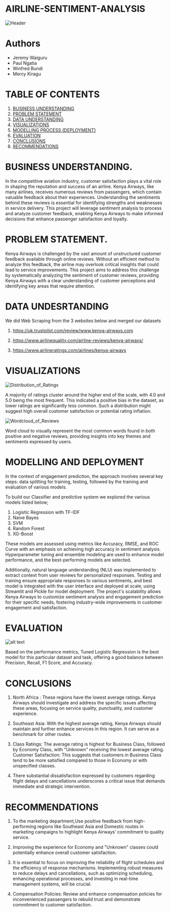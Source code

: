 # AIRLINE-SENTIMENT-ANALYSIS

![Header](image.png)

# Authors
* Jeremy Waiguru
* Paul Ngatia
* Winfred Bundi
* Mercy Kiragu

# TABLE OF CONTENTS
1. [BUSINESS UNDERSTANDING](#BUSINESS-UNDERSTANDING)
2. [PROBLEM STATEMENT](#PROBLEM-STATEMENT)
3. [DATA UNDERSTANDING](#DATA-UNDERSTANDING)
4. [VISUALIZATIONS](#VISUALIZATIONS)
5. [MODELLING PROCESS,(DEPLOYMENT)](#MODELLING-AND-DEPLOYMENT)
6. [EVALUATION](#EVALUATION)
7. [CONCLUSIONS](#CONCLUSIONS)
8. [RECOMMENDATIONS](#RECOMMENDATIONS)

# BUSINESS UNDERSTANDING.

In the competitive aviation industry, customer satisfaction plays a vital role in shaping the reputation and success of an airline. Kenya Airways, like many airlines, receives numerous reviews from passengers, which contain valuable feedback about their experiences. Understanding the sentiments behind these reviews is essential for identifying strengths and weaknesses in service delivery. This project will leverage sentiment analysis to process and analyze customer feedback, enabling Kenya Airways to make informed decisions that enhance passenger satisfaction and loyalty.

# PROBLEM STATEMENT.

Kenya Airways is challenged by the vast amount of unstructured customer feedback available through online reviews. Without an efficient method to analyze this feedback, the airline may overlook critical insights that could lead to service improvements. This project aims to address this challenge by systematically analyzing the sentiment of customer reviews, providing Kenya Airways with a clear understanding of customer perceptions and identifying key areas that require attention.

# DATA UNDESRTANDING

We did Web Scraping from the 3 websites below and merged our datasets

1. <https://uk.trustpilot.com/review/www.kenya-airways.com> 

2. <https://www.airlinequality.com/airline-reviews/kenya-airways/>

3. <https://www.airlineratings.com/airlines/kenya-airways>

# VISUALIZATIONS 

![Distribution_of_Ratings](image-2.png)

A majority of ratings cluster around the higher end of the scale, with 4.0 and 5.0 being the most frequent. This indicated a positive bias in the dataset, as lower ratings are significantly less common. Such a distribution might suggest high overall customer satisfaction or potential rating inflation. 

![Wordcloud_of_Reviews](image-1.png)

Word cloud to visually represent the most common words found in both positive and negative reviews, providing insights into key themes and sentiments expressed by users. 

# MODELLING AND DEPLOYMENT

In the context of engagement prediction, the approach involves several key steps: data splitting for training, testing, followed by the training and evaluation of various models.

To build our Classifier and predictive system we explored the various models listed below;

 1. Logistic Regression with TF-IDF
 2. Naive Bayes
 3. SVM
 4. Random Forest
 5. XG-Boost

 These models are assessed using metrics like Accuracy, RMSE, and ROC Curve with an emphasis on achieving high accuracy in sentiment analysis. Hyperparameter tuning and ensemble modeling are used to enhance model performance, and the best-performing models are selected.

 Additionally, natural language understanding (NLU) was implemented to extract context from user reviews for personalized responses. Testing and training ensure appropriate responses to various sentiments, and best model is integrated with the user interface and deployed at scale, using Streamlit and Pickle for model deployment. The project's scalability allows Kenya Airways to customize sentiment analysis and engagement prediction for their specific needs, fostering industry-wide improvements in customer engagement and satisfaction. 

 # EVALUATION

 ![alt text](image-3.png)

 Based on the performance metrics, Tuned Logistic Regression is the best model for this particular dataset and task, offering a good balance between Precision, Recall, F1 Score, and Accuracy.

 # CONCLUSIONS

 1. North Africa : These regions have the lowest average ratings. Kenya Airways should investigate and address the specific issues affecting these areas, focusing on service quality, punctuality, and customer experience.

2. Southeast Asia: With the highest average rating, Kenya Airways should maintain and further enhance services in this region. It can serve as a benchmark for other routes.

3. Class Ratings: The average rating is highest for Business Class, followed by Economy Class, with "Unknown" receiving the lowest average rating. Customer Satisfaction: This suggests that customers in Business Class tend to be more satisfied compared to those in Economy or with unspecified classes.

4. There substantial dissatisfaction expressed by customers regarding flight delays and cancellations underscores a critical issue that demands immediate and strategic intervention.

# RECOMMENDATIONS

1. To the marketing department,Use positive feedback from high-performing regions like Southeast Asia and Domestic routes in marketing campaigns to highlight Kenya Airways’ commitment to quality service.

2. Improving the experience for Economy and "Unknown" classes could potentially enhance overall customer satisfaction.

3. It is essential to focus on improving the reliability of flight schedules and the efficiency of response mechanisms. Implementing robust measures to reduce delays and cancellations, such as optimizing scheduling, enhancing operational processes, and investing in real-time management systems, will be crucial.

4. Compensation Policies: Review and enhance compensation policies for inconvenienced passengers to rebuild trust and demonstrate commitment to customer satisfaction.







